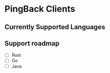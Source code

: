 # PingBack Clients



## Currently Supported Languages

## Support roadmap
- [ ] Rust
- [ ] Go
- [ ] Java